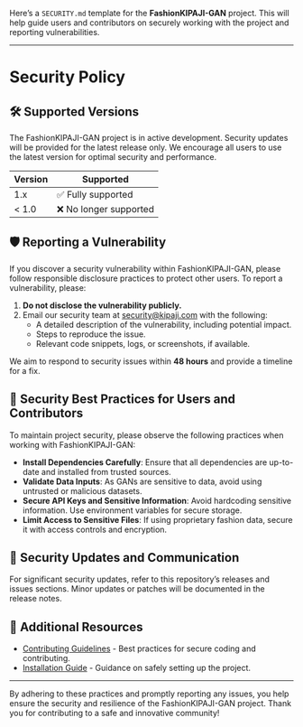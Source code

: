 Here’s a `SECURITY.md` template for the **FashionKIPAJI-GAN** project. This will help guide users and contributors on securely working with the project and reporting vulnerabilities.

---

# Security Policy

## 🛠️ Supported Versions

The FashionKIPAJI-GAN project is in active development. Security updates will be provided for the latest release only. We encourage all users to use the latest version for optimal security and performance.

| Version | Supported          |
| ------- | ------------------ |
| 1.x     | ✅ Fully supported |
| < 1.0   | ❌ No longer supported |

## 🛡️ Reporting a Vulnerability

If you discover a security vulnerability within FashionKIPAJI-GAN, please follow responsible disclosure practices to protect other users. To report a vulnerability, please:

1. **Do not disclose the vulnerability publicly.**
2. Email our security team at [security@kipaji.com](mailto:security@kipaji.com) with the following:
   - A detailed description of the vulnerability, including potential impact.
   - Steps to reproduce the issue.
   - Relevant code snippets, logs, or screenshots, if available.

We aim to respond to security issues within **48 hours** and provide a timeline for a fix.

## 🔐 Security Best Practices for Users and Contributors

To maintain project security, please observe the following practices when working with FashionKIPAJI-GAN:

- **Install Dependencies Carefully**: Ensure that all dependencies are up-to-date and installed from trusted sources.
- **Validate Data Inputs**: As GANs are sensitive to data, avoid using untrusted or malicious datasets.
- **Secure API Keys and Sensitive Information**: Avoid hardcoding sensitive information. Use environment variables for secure storage.
- **Limit Access to Sensitive Files**: If using proprietary fashion data, secure it with access controls and encryption.

## 🔔 Security Updates and Communication

For significant security updates, refer to this repository’s releases and issues sections. Minor updates or patches will be documented in the release notes.

## 🔗 Additional Resources

- [Contributing Guidelines](./CONTRIBUTING.md) - Best practices for secure coding and contributing.
- [Installation Guide](./docs/installation.md) - Guidance on safely setting up the project.

---

By adhering to these practices and promptly reporting any issues, you help ensure the security and resilience of the FashionKIPAJI-GAN project. Thank you for contributing to a safe and innovative community!
